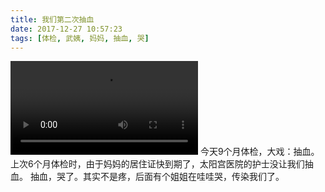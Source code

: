 ```yaml
---
title: 我们第二次抽血
date: 2017-12-27 10:57:23
tags: [体检, 武姨, 妈妈, 抽血, 哭]
---
```

<video src="http://images.dsphoebe.com/panda-20171227.mp4" controls="controls"></video>
今天9个月体检，大戏：抽血。
上次6个月体检时，由于妈妈的居住证快到期了，太阳宫医院的护士没让我们抽血。
抽血，哭了。其实不是疼，后面有个姐姐在哇哇哭，传染我们了。